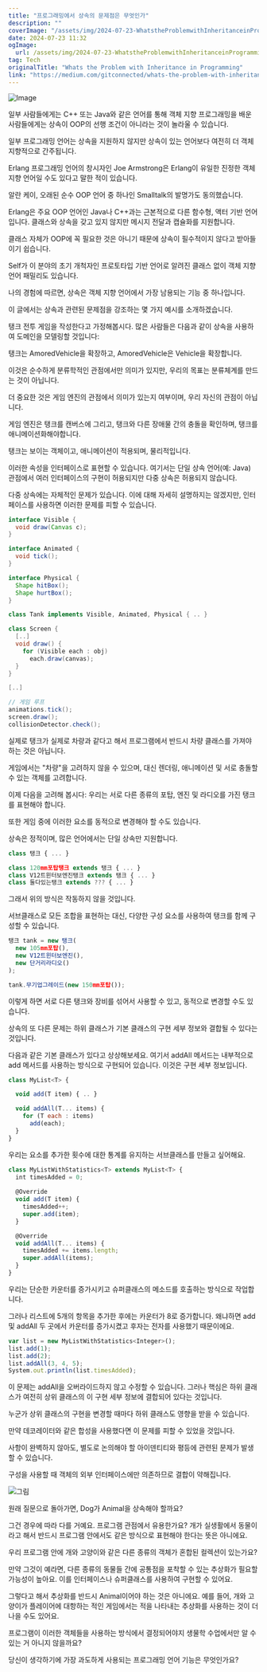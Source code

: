 ```yaml
---
title: "프로그래밍에서 상속의 문제점은 무엇인가"
description: ""
coverImage: "/assets/img/2024-07-23-WhatstheProblemwithInheritanceinProgramming_0.png"
date: 2024-07-23 11:32
ogImage: 
  url: /assets/img/2024-07-23-WhatstheProblemwithInheritanceinProgramming_0.png
tag: Tech
originalTitle: "Whats the Problem with Inheritance in Programming"
link: "https://medium.com/gitconnected/whats-the-problem-with-inheritance-in-programming-e1533f4b4b35"
---
```




![Image](/assets/img/2024-07-23-WhatstheProblemwithInheritanceinProgramming_0.png)

일부 사람들에게는 C++ 또는 Java와 같은 언어를 통해 객체 지향 프로그래밍을 배운 사람들에게는 상속이 OOP의 선행 조건이 아니라는 것이 놀라울 수 있습니다.

일부 프로그래밍 언어는 상속을 지원하지 않지만 상속이 있는 언어보다 여전히 더 객체 지향적으로 간주됩니다.

Erlang 프로그래밍 언어의 창시자인 Joe Armstrong은 Erlang이 유일한 진정한 객체 지향 언어일 수도 있다고 말한 적이 있습니다.


<div class="content-ad"></div>

알란 케이, 오래된 순수 OOP 언어 중 하나인 Smalltalk의 발명가도 동의했습니다.

Erlang은 주요 OOP 언어인 Java나 C++과는 근본적으로 다른 함수형, 액터 기반 언어입니다. 클래스와 상속을 갖고 있지 않지만 메시지 전달과 캡슐화를 지원합니다.

클래스 자체가 OOP에 꼭 필요한 것은 아니기 때문에 상속이 필수적이지 않다고 받아들이기 쉽습니다.

Self가 이 분야의 초기 개척자인 프로토타입 기반 언어로 알려진 클래스 없이 객체 지향 언어 패밀리도 있습니다.

<div class="content-ad"></div>

나의 경험에 따르면, 상속은 객체 지향 언어에서 가장 남용되는 기능 중 하나입니다.

이 글에서는 상속과 관련된 문제점을 강조하는 몇 가지 예시를 소개하겠습니다.

탱크 전투 게임을 작성한다고 가정해봅시다. 많은 사람들은 다음과 같이 상속을 사용하여 도메인을 모델링할 것입니다:

탱크는 AmoredVehicle을 확장하고, AmoredVehicle은 Vehicle을 확장합니다.

<div class="content-ad"></div>

이것은 순수하게 분류학적인 관점에서만 의미가 있지만, 우리의 목표는 분류체계를 만드는 것이 아닙니다.

더 중요한 것은 게임 엔진의 관점에서 의미가 있는지 여부이며, 우리 자신의 관점이 아닙니다.

게임 엔진은 탱크를 캔버스에 그리고, 탱크와 다른 장애물 간의 충돌을 확인하며, 탱크를 애니메이션화해야합니다.

탱크는 보이는 객체이고, 애니메이션이 적용되며, 물리적입니다.

<div class="content-ad"></div>

이러한 속성을 인터페이스로 표현할 수 있습니다. 여기서는 단일 상속 언어(예: Java) 관점에서 여러 인터페이스의 구현이 허용되지만 다중 상속은 허용되지 않습니다.

다중 상속에는 자체적인 문제가 있습니다. 이에 대해 자세히 설명하지는 않겠지만, 인터페이스를 사용하면 이러한 문제를 피할 수 있습니다.

```java
interface Visible { 
  void draw(Canvas c);
}

interface Animated {
  void tick();
}

interface Physical { 
  Shape hitBox();
  Shape hurtBox();
}

class Tank implements Visible, Animated, Physical { .. }

class Screen {
  [..]
  void draw() {
    for (Visible each : obj)
      each.draw(canvas);
  }
}

[..]

// 게임 루프
animations.tick();
screen.draw();
collisionDetector.check();
```

실제로 탱크가 실제로 차량과 같다고 해서 프로그램에서 반드시 차량 클래스를 가져야 하는 것은 아닙니다.

<div class="content-ad"></div>

게임에서는 "차량"을 고려하지 않을 수 있으며, 대신 렌더링, 애니메이션 및 서로 충돌할 수 있는 객체를 고려합니다.

이제 다음을 고려해 봅시다: 우리는 서로 다른 종류의 포탑, 엔진 및 라디오를 가진 탱크를 표현해야 합니다.

또한 게임 중에 이러한 요소를 동적으로 변경해야 할 수도 있습니다.

상속은 정적이며, 많은 언어에서는 단일 상속만 지원합니다.

<div class="content-ad"></div>

```js
class 탱크 { ... }

class 120mm포탑탱크 extends 탱크 { ... }
class V12트윈터보엔진탱크 extends 탱크 { ... }
class 둘다있는탱크 extends ??? { ... }
```

그래서 위의 방식은 작동하지 않을 것입니다.

서브클래스로 모든 조합을 표현하는 대신, 다양한 구성 요소를 사용하여 탱크를 함께 구성할 수 있습니다.

```js
탱크 tank = new 탱크(
  new 105mm포탑(),
  new V12트윈터보엔진(),
  new 단거리라디오()
);

tank.무기업그레이드(new 150mm포탑());
```

<div class="content-ad"></div>

이렇게 하면 서로 다른 탱크와 장비를 섞어서 사용할 수 있고, 동적으로 변경할 수도 있습니다.

상속의 또 다른 문제는 하위 클래스가 기본 클래스의 구현 세부 정보와 결합될 수 있다는 것입니다.

다음과 같은 기본 클래스가 있다고 상상해보세요. 여기서 addAll 메서드는 내부적으로 add 메서드를 사용하는 방식으로 구현되어 있습니다. 이것은 구현 세부 정보입니다.

```js
class MyList<T> {

  void add(T item) { .. }

  void addAll(T... items) {
    for (T each : items)
      add(each);
  }
}
```

<div class="content-ad"></div>

우리는 요소를 추가한 횟수에 대한 통계를 유지하는 서브클래스를 만들고 싶어해요.

```js
class MyListWithStatistics<T> extends MyList<T> {
  int timesAdded = 0;
  
  @Override
  void add(T item) {
    timesAdded++;
    super.add(item);
  }

  @Override
  void addAll(T... items) {
    timesAdded += items.length;
    super.addAll(items);
  }  
}
```

우리는 단순한 카운터를 증가시키고 슈퍼클래스의 메소드를 호출하는 방식으로 작업합니다.

그러나 리스트에 5개의 항목을 추가한 후에는 카운터가 8로 증가합니다. 왜냐하면 add 및 addAll 두 곳에서 카운터를 증가시켰고 후자는 전자를 사용했기 때문이에요.

<div class="content-ad"></div>

```js
var list = new MyListWithStatistics<Integer>();
list.add(1);
list.add(2);
list.addAll(3, 4, 5);
System.out.println(list.timesAdded);
```

이 문제는 addAll을 오버라이드하지 않고 수정할 수 있습니다. 그러나 핵심은 하위 클래스가 여전히 상위 클래스의 이 구현 세부 정보에 결합되어 있다는 것입니다.

누군가 상위 클래스의 구현을 변경할 때마다 하위 클래스도 영향을 받을 수 있습니다.

만약 데코레이터와 같은 합성을 사용했다면 이 문제를 피할 수 있었을 것입니다.

<div class="content-ad"></div>

사항이 완벽하지 않아도, 별도로 논의해야 할 아이덴티티와 평등에 관련된 문제가 발생할 수 있습니다.

구성을 사용할 때 객체의 외부 인터페이스에만 의존하므로 결합이 약해집니다.

![그림](/assets/img/2024-07-23-WhatstheProblemwithInheritanceinProgramming_1.png)

원래 질문으로 돌아가면, Dog가 Animal을 상속해야 할까요?

<div class="content-ad"></div>

그건 경우에 따라 다를 거예요. 프로그램 관점에서 유용한가요? 개가 실생활에서 동물이라고 해서 반드시 프로그램 안에서도 같은 방식으로 표현해야 한다는 뜻은 아니에요.

우리 프로그램 안에 개와 고양이와 같은 다른 종류의 객체가 혼합된 컬렉션이 있는가요?

만약 그것이 예라면, 다른 종류의 동물들 간에 공통점을 포착할 수 있는 추상화가 필요할 가능성이 높아요. 이를 인터페이스나 슈퍼클래스를 사용하여 구현할 수 있어요.

그렇다고 해서 추상화를 반드시 Animal이어야 하는 것은 아니에요. 예를 들어, 개와 고양이가 플레이어에 대항하는 적인 게임에서는 적을 나타내는 추상화를 사용하는 것이 더 나을 수도 있어요.

<div class="content-ad"></div>

프로그램이 이러한 객체들을 사용하는 방식에서 결정되어야지 생물학 수업에서만 알 수 있는 거 아니지 않을까요?

당신이 생각하기에 가장 과도하게 사용되는 프로그래밍 언어 기능은 무엇인가요?